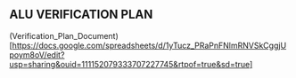 ## ALU VERIFICATION PLAN  
(Verification_Plan_Document)[https://docs.google.com/spreadsheets/d/1yTucz_PRaPnFNlmRNVSkCggjUpoym8oV/edit?usp=sharing&ouid=111152079333707227745&rtpof=true&sd=true]
